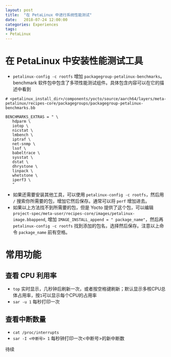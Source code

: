 ```yaml
---
layout: post
title:  "在 PetaLinux 中进行系统性能测试"
date:   2018-07-24 12:00:00
categories: Experiences
tags:
- PetaLinux
---
```


# 在 PetaLinux 中安装性能测试工具

- `petalinux-config -c rootfs` 增加 `packagegroup-petalinux-benchmarks`。 benchmark 软件包中包含了多项性能测试组件。具体包含内容可以在它的描述中看到

```
# <petalinux_install_dir>/components/yocto/source/aarch64/layers/meta-petalinux/recipes-core/packagegroups/packagegroup-petalinux-benchmarks.bb

BENCHMARKS_EXTRAS = " \
   hdparm \
   iotop \
   nicstat \
   lmbench \
   iptraf \
   net-snmp \
   lsof \
   babeltrace \
   sysstat \
   dstat \
   dhrystone \
   linpack \
   whetstone \
   iperf3 \
   "
```
- 如果还需要安装其他工具，可以使用 `petalinux-config -c rootfs`，然后用 `/` 搜索你所需要的包，增加它然后保存。通常可以将 `perf` 增加进去。
- 如果以上方法找不到所需要的包，但是 Yocto 提供了这个包，可以编辑 `project-spec/meta-user/recipes-core/images/petalinux-image.bbappend`, 增加 `IMAGE_INSTALL_append = " package_name"`，然后再 `petalinux-config -c rootfs` 找到添加的包名，选择然后保存。注意以上命令 `package_name` 前有空格。



# 常用功能

## 查看 CPU 利用率
- `top` 实时显示，几秒钟后刷新一次，或者按空格键刷新；默认显示多核CPU总体占用率，按`1`可以显示每个CPU的占用率
- `sar -u 1` 每秒打印一次

## 查看中断数量

- `cat /proc/interrupts`
- `sar -I <中断号> 1` 每秒钟打印一次<中断号>的新中断数


待续